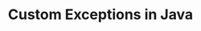 ---
id: custom-exceptions-in-java
title: Custom Exceptions in Java
sidebar_label: Custom Exceptions
sidebar_position: 5
tags: [java, exceptions, programming, custom-exceptions, java exceptions]
description: In this tutorial, you will learn how to create and use custom exceptions in Java. We will learn how to define custom exception classes, throw exceptions, and handle exceptions in Java programs.
---